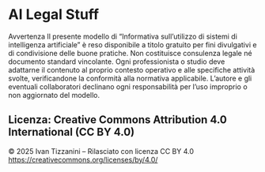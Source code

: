 # AI Legal Stuff
Avvertenza
Il presente modello di “Informativa sull’utilizzo di sistemi di intelligenza artificiale” è reso disponibile a titolo gratuito per fini divulgativi e di condivisione delle buone pratiche.
Non costituisce consulenza legale né documento standard vincolante.
Ogni professionista o studio deve adattarne il contenuto al proprio contesto operativo e alle specifiche attività svolte, verificandone la conformità alla normativa applicabile.
L’autore e gli eventuali collaboratori declinano ogni responsabilità per l’uso improprio o non aggiornato del modello.

## Licenza: Creative Commons Attribution 4.0 International (CC BY 4.0)
© 2025 Ivan Tizzanini – Rilasciato con licenza CC BY 4.0
https://creativecommons.org/licenses/by/4.0/
